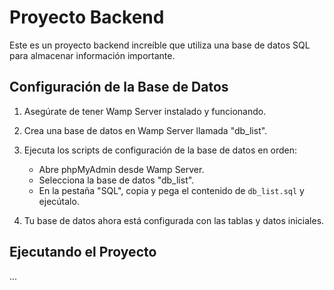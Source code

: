 # Proyecto Backend

Este es un proyecto backend increíble que utiliza una base de datos SQL para almacenar información importante.

## Configuración de la Base de Datos

1. Asegúrate de tener Wamp Server instalado y funcionando.

2. Crea una base de datos en Wamp Server llamada "db_list".

3. Ejecuta los scripts de configuración de la base de datos en orden:

    - Abre phpMyAdmin desde Wamp Server.
    - Selecciona la base de datos "db_list".
    - En la pestaña "SQL", copia y pega el contenido de `db_list.sql` y ejecútalo.

4. Tu base de datos ahora está configurada con las tablas y datos iniciales.

## Ejecutando el Proyecto

...